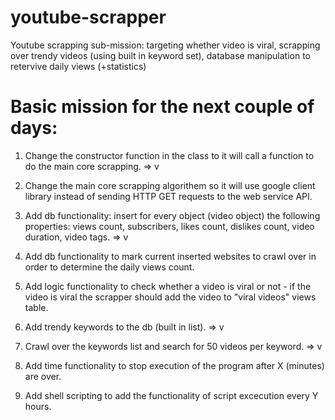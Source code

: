 # youtube-scrapper
Youtube scrapping sub-mission: targeting whether video is viral, scrapping over trendy videos (using built in keyword set), database manipulation to retervive daily views (+statistics)

# Basic mission for the next couple of days:


1) Change the constructor function in the class to it will call a function to do the main core scrapping. => v

2) Change the main core scrapping algorithem so it will use google client library instead of sending HTTP GET requests to the
    web service API.
    
3) Add db functionality: insert for every object (video object) the following properties: views count, subscribers, likes count, dislikes count, video duration, video tags. => v

4) Add db functionality to mark current inserted websites to crawl over in order to determine the daily views count.

5) Add logic functionality to check whether a video is viral or not - if the video is viral the scrapper should add the video to "viral videos" views table.

6) Add trendy keywords to the db (built in list). => v

7) Crawl over the keywords list and search for 50 videos per keyword. => v

8) Add time functionality to stop execution of the program after X (minutes) are over.

9) Add shell scripting to add the functionality of script excecution every Y hours.

